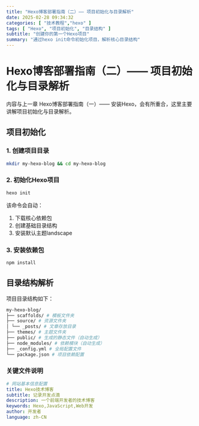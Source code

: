 ```yaml
---
title: "Hexo博客部署指南（二）—— 项目初始化与目录解析"
date: 2025-02-28 09:34:32
categories: [ "技术教程","hexo" ]
tags: [ "Hexo", "项目初始化", "目录结构" ]
subtitle: "创建你的第一个Hexo项目"
summary: "通过hexo init命令初始化项目，解析核心目录结构"
---
```


# Hexo博客部署指南（二）—— 项目初始化与目录解析

内容与上一章 Hexo博客部署指南（一）—— 安装Hexo，会有所重合，这里主要讲解项目初始化与目录解析。

## 项目初始化

### 1. 创建项目目录
```bash
mkdir my-hexo-blog && cd my-hexo-blog
```

### 2. 初始化Hexo项目
```bash
hexo init
```
该命令会自动：
1. 下载核心依赖包
2. 创建基础目录结构
3. 安装默认主题landscape

### 3. 安装依赖包
```bash
npm install
```

## 目录结构解析
项目目录结构如下：
```bash
my-hexo-blog/ 
├── scaffolds/ # 模板文件夹 
├── source/ # 资源文件夹 
│ └── _posts/ # 文章存放目录 
├── themes/ # 主题文件夹 
├── public/ # 生成的静态文件（自动生成） 
├── node_modules/ # 依赖模块（自动生成） 
├── _config.yml # 全局配置文件 
└── package.json # 项目依赖配置
```

### 关键文件说明

```yaml _config.yml
# 网站基本信息配置
title: Hexo技术博客
subtitle: 记录开发点滴
description: 一个前端开发者的技术博客
keywords: Hexo,JavaScript,Web开发
author: 开发者
language: zh-CN



